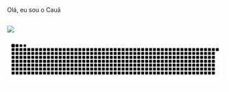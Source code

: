 Olá, eu sou o Cauã

<!-- linhazinha -->
##

<!-- gmail -->
<div>
  <a href = "mailto: cauaoliveira08@gmail.com"><img src="https://img.shields.io/badge/-Gmail-%23333?style=for-the-badge&logo=gmail&logoColor=white" target="_blank"></a>

  ![Snake animation](https://github.com/cauapaiva/cauapaiva/blob/output/github-contribution-grid-snake.svg)
</div>
